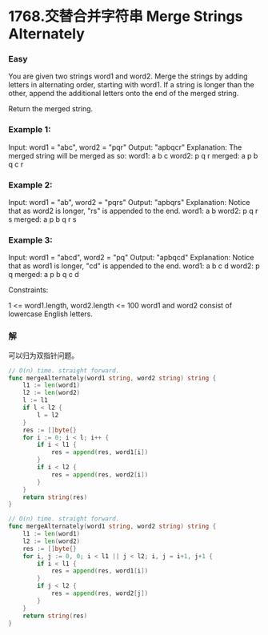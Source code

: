 # 1768.交替合并字符串 Merge Strings Alternately

### Easy

You are given two strings word1 and word2. Merge the strings by adding letters in alternating order, starting with word1. If a string is longer than the other, append the additional letters onto the end of the merged string.

Return the merged string.

### Example 1:

Input: word1 = "abc", word2 = "pqr"
Output: "apbqcr"
Explanation: The merged string will be merged as so:
word1:  a   b   c
word2:    p   q   r
merged: a p b q c r

### Example 2:

Input: word1 = "ab", word2 = "pqrs"
Output: "apbqrs"
Explanation: Notice that as word2 is longer, "rs" is appended to the end.
word1:  a   b 
word2:    p   q   r   s
merged: a p b q   r   s

### Example 3:

Input: word1 = "abcd", word2 = "pq"
Output: "apbqcd"
Explanation: Notice that as word1 is longer, "cd" is appended to the end.
word1:  a   b   c   d
word2:    p   q 
merged: a p b q c   d

Constraints:

1 <= word1.length, word2.length <= 100
word1 and word2 consist of lowercase English letters.

### 解

可以归为双指针问题。

```go
// O(n) time. straight forward.
func mergeAlternately(word1 string, word2 string) string {
	l1 := len(word1)
	l2 := len(word2)
	l := l1
	if l < l2 {
		l = l2
	}
	res := []byte{}
	for i := 0; i < l; i++ {
		if i < l1 {
			res = append(res, word1[i])
		}
		if i < l2 {
			res = append(res, word2[i])
		}
	}
	return string(res)
}
```


```go
// O(n) time. straight forward.
func mergeAlternately(word1 string, word2 string) string {
	l1 := len(word1)
	l2 := len(word2)
	res := []byte{}
	for i, j := 0, 0; i < l1 || j < l2; i, j = i+1, j+1 {
		if i < l1 {
			res = append(res, word1[i])
		}
		if j < l2 {
			res = append(res, word2[j])
		}
	}
	return string(res)
}
```